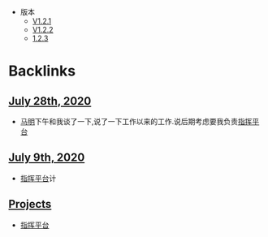 - 版本
    - [V1.2.1](<V1.2.1.md>)
    - [V1.2.2](<V1.2.2.md>)
    - [1.2.3](<1.2.3.md>)

# Backlinks
## [July 28th, 2020](<July 28th, 2020.md>)
- [马明](<马明.md>)下午和我谈了一下,说了一下工作以来的工作.说后期考虑要我负责[指挥平台](<指挥平台.md>)

## [July 9th, 2020](<July 9th, 2020.md>)
- [指挥平台](<指挥平台.md>)计

## [Projects](<Projects.md>)
- [指挥平台](<指挥平台.md>)

